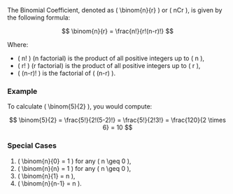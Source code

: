 The Binomial Coefficient, denoted as \( \binom{n}{r} \) or \( nCr \), is given by the following formula:

$$
\binom{n}{r} = \frac{n!}{r!(n-r)!}
$$

Where:

- \( n! \) (n factorial) is the product of all positive integers up to \( n \),
- \( r! \) (r factorial) is the product of all positive integers up to \( r \),
- \( (n-r)! \) is the factorial of \( (n-r) \).

### Example

To calculate \( \binom{5}{2} \), you would compute:

$$
\binom{5}{2} = \frac{5!}{2!(5-2)!} = \frac{5!}{2!3!} = \frac{120}{2 \times 6} = 10
$$

### Special Cases

1. \( \binom{n}{0} = 1 \) for any \( n \geq 0 \),
2. \( \binom{n}{n} = 1 \) for any \( n \geq 0 \),
3. \( \binom{n}{1} = n \),
4. \( \binom{n}{n-1} = n \).
